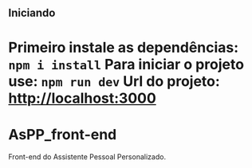 ## Iniciando

Primeiro instale as dependências:
`npm i install`
Para iniciar o projeto use:
`npm run dev`
Url do projeto: [http://localhost:3000](http://localhost:3000)
=======
# AsPP_front-end
Front-end do Assistente Pessoal Personalizado.
